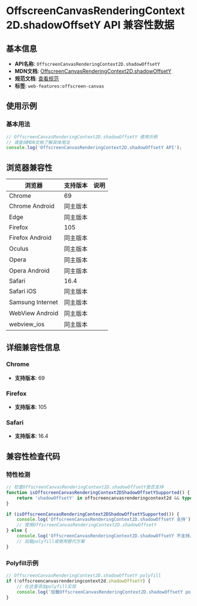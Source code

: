 # OffscreenCanvasRenderingContext2D.shadowOffsetY API 兼容性数据

## 基本信息

- **API名称**: `OffscreenCanvasRenderingContext2D.shadowOffsetY`
- **MDN文档**: [OffscreenCanvasRenderingContext2D.shadowOffsetY](https://developer.mozilla.org/docs/Web/API/CanvasRenderingContext2D/shadowOffsetY)
- **规范文档**: [查看规范](https://html.spec.whatwg.org/multipage/canvas.html#dom-context-2d-shadowoffsety-dev)
- **标签**: `web-features:offscreen-canvas`

## 使用示例

### 基本用法

```javascript
// OffscreenCanvasRenderingContext2D.shadowOffsetY 使用示例
// 请查阅MDN文档了解具体用法
console.log('OffscreenCanvasRenderingContext2D.shadowOffsetY API');
```

## 浏览器兼容性

| 浏览器 | 支持版本 | 说明 |
|--------|----------|------|
| Chrome | 69 |  |
| Chrome Android | 同主版本 |  |
| Edge | 同主版本 |  |
| Firefox | 105 |  |
| Firefox Android | 同主版本 |  |
| Oculus | 同主版本 |  |
| Opera | 同主版本 |  |
| Opera Android | 同主版本 |  |
| Safari | 16.4 |  |
| Safari iOS | 同主版本 |  |
| Samsung Internet | 同主版本 |  |
| WebView Android | 同主版本 |  |
| webview_ios | 同主版本 |  |

## 详细兼容性信息

### Chrome

- **支持版本**: 69

### Firefox

- **支持版本**: 105

### Safari

- **支持版本**: 16.4

## 兼容性检查代码

### 特性检测

```javascript
// 检查OffscreenCanvasRenderingContext2D.shadowOffsetY是否支持
function isOffscreenCanvasRenderingContext2DShadowOffsetYSupported() {
    return 'shadowOffsetY' in offscreencanvasrenderingcontext2d && typeof offscreencanvasrenderingcontext2d.shadowOffsetY === 'function';
}

if (isOffscreenCanvasRenderingContext2DShadowOffsetYSupported()) {
    console.log('OffscreenCanvasRenderingContext2D.shadowOffsetY 支持');
    // 使用OffscreenCanvasRenderingContext2D.shadowOffsetY
} else {
    console.log('OffscreenCanvasRenderingContext2D.shadowOffsetY 不支持，需要polyfill');
    // 加载polyfill或使用替代方案
}
```

### Polyfill示例

```javascript
// OffscreenCanvasRenderingContext2D.shadowOffsetY polyfill
if (!offscreencanvasrenderingcontext2d.shadowOffsetY) {
    // 在这里添加polyfill实现
    console.log('加载OffscreenCanvasRenderingContext2D.shadowOffsetY polyfill');
}
```


